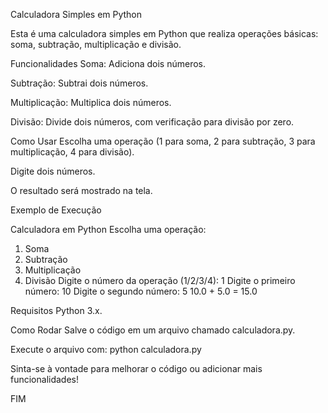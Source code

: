 Calculadora Simples em Python

Esta é uma calculadora simples em Python que realiza operações básicas: soma, subtração, multiplicação e divisão.


Funcionalidades
Soma: Adiciona dois números.

Subtração: Subtrai dois números.

Multiplicação: Multiplica dois números.

Divisão: Divide dois números, com verificação para divisão por zero.

Como Usar
Escolha uma operação (1 para soma, 2 para subtração, 3 para multiplicação, 4 para divisão).

Digite dois números.

O resultado será mostrado na tela.


Exemplo de Execução

Calculadora em Python
Escolha uma operação:
1. Soma
2. Subtração
3. Multiplicação
4. Divisão
Digite o número da operação (1/2/3/4): 1
Digite o primeiro número: 10
Digite o segundo número: 5
10.0 + 5.0 = 15.0

Requisitos
Python 3.x.

Como Rodar
Salve o código em um arquivo chamado calculadora.py.

Execute o arquivo com:
python calculadora.py



Sinta-se à vontade para melhorar o código ou adicionar mais funcionalidades!

FIM